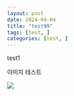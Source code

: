```yaml
---
layout: post
date: 2024-04-04
title: "test99"
tags: [test, ]
categories: [test, ]
---
```



test1


이미지 테스트


![](https://prod-files-secure.s3.us-west-2.amazonaws.com/d92da26b-2e8f-4fff-b257-9cc62cceb339/b19380c5-5c97-43cb-a1db-2beab85854f2/Untitled.png?X-Amz-Algorithm=AWS4-HMAC-SHA256&X-Amz-Content-Sha256=UNSIGNED-PAYLOAD&X-Amz-Credential=AKIAT73L2G45HZZMZUHI%2F20240407%2Fus-west-2%2Fs3%2Faws4_request&X-Amz-Date=20240407T135818Z&X-Amz-Expires=3600&X-Amz-Signature=e760fd41945f184baea7e3da86de49872ae9eeceaa50d8f1500af34233794725&X-Amz-SignedHeaders=host&x-id=GetObject)


